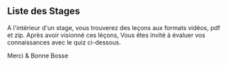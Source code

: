 ## Liste des Stages

A l'intérieur d'un stage, vous trouverez des leçons aux formats vidéos, pdf et zip.
Après avoir visionné ces léçons, Vous êtes invité à évaluer vos connaissances avec le quiz ci-dessous.


Merci & Bonne Bosse
